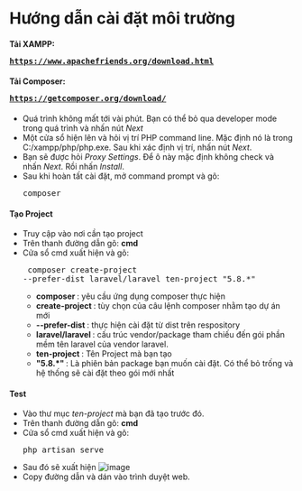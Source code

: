 # Hướng dẫn cài đặt môi trường
#### Tải XAMPP:<pre> https://www.apachefriends.org/download.html </pre>
#### Tải Composer: <pre> https://getcomposer.org/download/ </pre>
- Quá trình không mất tới vài phút. Bạn có thể bỏ qua developer mode trong quá trình và nhấn nút <i>Next</i>
- Một cửa sổ hiện lên và hỏi vị trí PHP command line. Mặc định nó là trong C:/xampp/php/php.exe. Sau khi xác định vị trí, nhấn nút <i>Next</i>.
- Bạn sẽ được hỏi <i>Proxy Settings</i>. Để ô này mặc định không check và nhấn <i>Next</i>. Rồi nhấn <i>Install</i>.
- Sau khi hoàn tất cài đặt, mở command prompt và gõ: <pre>composer</pre>
#### Tạo Project
- Truy cập vào nơi cần tạo project
- Trên thanh đường dẫn gõ: <b>cmd</b>
- Cửa sổ cmd xuất hiện và gõ: <pre> composer create-project --prefer-dist laravel/laravel ten-project "5.8.*" </pre>
  + <b> composer </b>: yêu cầu ứng dụng composer thực hiện
  + <b> create-project </b>: tùy chọn của câu lệnh composer nhằm tạo dự án mới
  + <b> --prefer-dist </b>: thực hiện cài đặt từ dist trên respository
  + <b> laravel/laravel </b> : cấu trúc vendor/package tham chiếu đến gói phần mềm tên laravel của vendor laravel.
  + <b> ten-project </b> : Tên Project mà bạn tạo
  + <b> "5.8.*" </b>: Là phiên bản package bạn muốn cài đặt. Có thể bỏ trống và hệ thống sẽ cài đặt theo gói mới nhất
#### Test
- Vào thư mục <i>ten-project</i> mà bạn đã tạo trước đó.
- Trên thanh đường dẫn gõ: <b>cmd</b>
- Cửa sổ cmd xuất hiện và gõ: <pre>php artisan serve</pre>
- Sau đó sẽ xuất hiện ![image](https://user-images.githubusercontent.com/87531241/141393342-a5498853-e9df-4c2e-bafc-3a269fff2e00.png)
- Copy đường dẫn và dán vào trình duyệt web.
